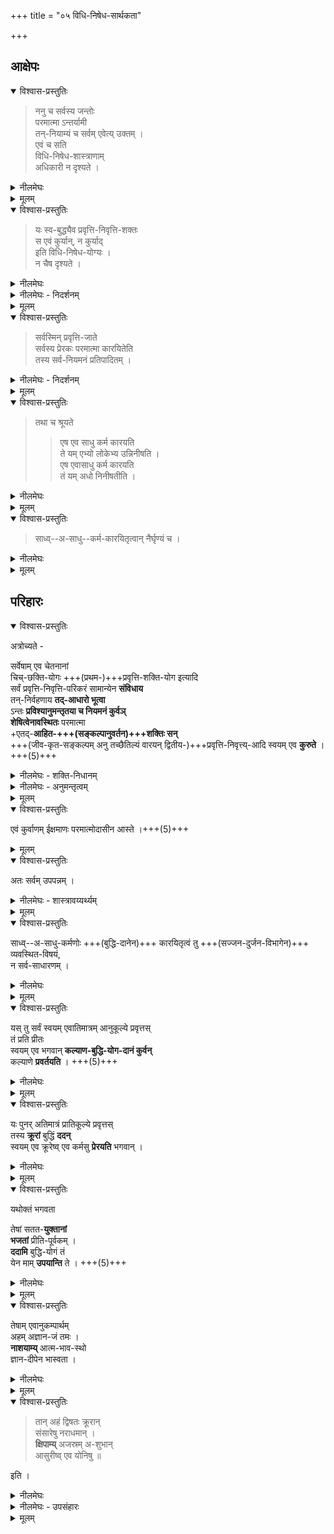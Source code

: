 +++
title = "०५ विधि-निषेध-सार्थकता"

+++
## आक्षेपः
<details open><summary>विश्वास-प्रस्तुतिः</summary>

> ननु च सर्वस्य जन्तोः  
परमात्मा ऽन्तर्यामी  
तन्-नियाम्यं च सर्वम् एवेत्य् उक्तम् ।  
एवं च सति  
विधि-निषेध-शास्त्राणाम्  
अधिकारी न दृश्यते । 
</details>

<details><summary>नीलमेघः</summary>

[[१८७]]  

आगे श्रीरामानुज स्वामी जी ने  
सैद्धान्तिक अर्थों को लेकर उठने वाली  
एक शंका का समाधान किया है।  
शंका यह है कि  
सिद्धान्त में कहा जाता है कि  
परमात्मा सभी जीवों का अन्तर्यामी हैं ।  
जीव उनका नियाम्य हैं  
अर्थात् उनकी प्रेरणा के अनुसार  
कार्य करने वाले हैं ।  
इस सिद्धान्त को मानने पर  
यह दोष उपस्थित होता है कि  
विधि शास्त्र एवं निषेध शास्त्रों के लिये  
अधिकारी प्राप्त न होंगे।  
</details>




<details><summary>मूलम्</summary>

ननु च सर्वस्य जन्तोः परमात्मान्तर्यामी तन्नियाम्यं च सर्वम् एवेत्य् उक्तम् । एवं च सति विधिनिषेधशास्त्राणाम् अधिकारी न दृश्यते । 
</details>

<details open><summary>विश्वास-प्रस्तुतिः</summary>

> यः स्व-बुद्ध्यैव प्रवृत्ति-निवृत्ति-शक्तः  
> स एवं कुर्यान्, न कुर्याद्  
> इति विधि-निषेध-योग्यः ।  
> न चैष दृश्यते । 
</details>

<details><summary>नीलमेघः</summary>

जो मनुष्य अपनी बुद्धि से प्रवृत्त हो सकता हो,  
उसके प्रति "तुम ऐसा करो"  
इस प्रकार का विधान लागू हो सकता है,  
जो मनुष्य अपनी बुद्धि से किसी काम से निवृत्त होने की क्षमता रखता हो  
उसके प्रति "तुम ऐसा मत करो"  
इस प्रकार का निषेध लागू हो सकता है ।  
यहाँ इस प्रकार का कोई मनुष्य है ही नहीं,  
क्योंकि सभी जीव परमात्मा की प्रेरणा के अनुसार  
कार्य करने वाले हैं।  

</details>



<details><summary>नीलमेघः - निदर्शनम्</summary>

जिस प्रकार जलवाह में  
बहने वाले मनुष्य के प्रति  
"वह जाओ" इस प्रकार का विधान व्यर्थ हो जाता है  
क्योंकि बहने वाले के प्रति इस प्रकार के विधान की आवश्यकता नहीं,+++(5)+++  
इसी प्रकार ईश्वर की प्रेरणा के अनुसार 
किसी सत्कर्म में प्रवृत्त हुये मनुष्य के प्रति  
" सत्कर्म करो" इस प्रकार का विधान  
व्यर्थ ही होगा  
क्योंकि वह ईश्वर प्रेरणा से  
उस सत्कर्म को करता रहता है,  
वहाँ आज्ञा की क्या आवश्यकता है ।  
जिस प्रकार जल के वेग से बहने वाले मनुष्य के प्रति  
" मत बहो" इस प्रकार का निषेध व्यर्थ हो जाता है  
क्योंकि जलवेग का परतन्त्र बना हुआ वह मनुष्य  
इस निषेधाज्ञा का पालन करने में सर्वथा असमर्थ है  
उसी प्रकार परमात्मा की प्रेरणा के अनुसार  
किसी दुष्कर्म में प्रवृत्त मनुष्य के प्रति  
" दुष्कर्म मत करो" इस प्रकार का निषेध भी  
व्यर्थ हो जाता है  
क्योंकि बलवान् ईश्वर की प्रेरणा का परतन्त्र बना हुआ जीव  
इस निषेधाज्ञा का पालन करने में सर्वथा असमर्थ है । 

</details>




<details><summary>मूलम्</summary>

यः स्वबुद्ध्यैव प्रवृत्तिनिवृत्तिशक्तः स एवं कुर्यान् न कुर्याद् इति विधिनिषेधयोग्यः । न चैष दृश्यते । 
</details>


<details open><summary>विश्वास-प्रस्तुतिः</summary>

> सर्वस्मिन् प्रवृत्ति-जाते  
> सर्वस्य प्रेरकः परमात्मा कारयितेति  
> तस्य सर्व-नियमनं प्रतिपादितम् । 
</details>

<details><summary>नीलमेघः - निदर्शनम्</summary>

यहाँ पर यह प्रश्न उठता है कि राजा का परतन्त्र होने पर भी  
प्रजा राजा के विधि और निषेधों के पालने अधिकारी मानी जाती है,  
वैसा प्रकृत में क्यों न माना जाय ? उत्तर यह है कि राजा की  
प्रजा और ईश्वर की प्रजा में महान् अन्तर है,  
वह यह है कि  
राजा की प्रजा स्वयं प्रवृत्त होने की क्षमता रखती है,  
स्वेच्छा से अपराध करती है,  
उसका फलस्वरूप दण्ड भोगने में  
उसे राजा का परतन्त्र बनना पड़ता है ।+++(5)+++  
प्रकृत में तो सभी प्रवृत्तियों में ईश्वर प्रेरक है,  
उनकी प्रेरणा के विना कुछ भी नहीं हो सकता है।  
ईश्वर ही जीव से सब कार्य कराता है  
सभी प्रवृत्तियों में ईश्वर प्रेरक माने जाते हैं ।  

ईश्वर पुण्य पाप कर्म कराने वाले हैं  
यह अर्थ श्रुतियों से प्रमाणित है ।  
</details>



<details><summary>मूलम्</summary>

सर्वस्मिन् प्रवृत्तिजाते सर्वस्य प्रेरकः परमात्मा कारयितेति तस्य सर्वनियमनं प्रतिपादितम् । 
</details>


<details open><summary>विश्वास-प्रस्तुतिः</summary>

> तथा च श्रूयते  
> 
>> एष एव साधु कर्म कारयति  
> ते यम् एभ्यो लोकेभ्य उन्निनीषति ।  
> एष एवासाधु कर्म कारयति  
> तं यम् अधो निनीषतीति । 
</details>

<details><summary>नीलमेघः</summary>

वे श्रुतिवचन ये हैं कि-  
[[१८८]]  

>> एष एव साधु कर्म कारयति  
> ते यम् एभ्यो लोकेभ्य उन्निनीषति ।  
> एष एवासाधु कर्म कारयति  
> तं यम् अधो निनीषतीति । 

अर्थात् 

> ये ईश्वर ही उस जीव से सत्कर्म कराते हैं  
जिसे इन लोकों से उन्नत लोक में  
ले जाना चाहते हैं ।  
ये ईश्वर ही उस जीव से  
पापकर्म कराते हैं  
जिसे अधोगति में ले जाना चाहते हैं । 

इन वचनों से यही सिद्ध होता है कि   
ईश्वर ही जीवों से  
पुण्य पाप कराते हैं।  
ऐसी स्थिति में  
यह दोष होगा ही कि  
स्वेच्छा से प्रवृत्त होने वाले तथा निवृत्त होने वाले अधिकारी  
न मिलने के कारण  
विधि निषेध शास्त्र व्यर्थ होंगे ।  
</details>



<details><summary>मूलम्</summary>

तथा च श्रूयते एष एव साधु कर्म कारयति ते यम् एभ्यो लोकेभ्य उन्निनीषति । 
एष एवासाधु कर्म कारयति तं यम् अधो निनीषतीति । 
</details>

<details open><summary>विश्वास-प्रस्तुतिः</summary>

> साध्व्--अ-साधु--कर्म-कारयितृत्वान् नैर्घृण्यं च ।
</details>

<details><summary>नीलमेघः</summary>

साथ ईश्वर में वैषम्य दोष और निर्दयत्व दोष भी होगा  
क्योंकि ईश्वर किसी जीव से पुण्यकर्म  
और किसी जीव से पापकर्म कराते हैं।  
इससे उनमें वैपम्य दोष होगा ।  

तथा जिससे पापकर्म कराकर अधोगति में पहुँचाते हैं,  
उस जीव के प्रति निर्दय सिद्ध होंगे। 

इन दोषों को कैसे दूर किया जाय ?  

यह शंका है । 

</details>


<details><summary>मूलम्</summary>

साध्वसाधुकर्मकारयितृत्वान् नैर्घृण्यं च ।
</details>


## परिहारः
<details open><summary>विश्वास-प्रस्तुतिः</summary>

अत्रोच्यते - 

सर्वेषाम् एव चेतनानां  
चिच्-छक्ति-योगः +++(प्रथम-)+++प्रवृत्ति-शक्ति-योग इत्यादि  
सर्वं प्रवृत्ति-निवृत्ति-परिकरं सामान्येन **संविधाय**  
तन्-निर्वहणाय **तद्-आधारो भूत्वा**  
ऽन्तः **प्रविश्यानुमन्तृतया च नियमनं कुर्वञ्**  
**शेषित्वेनावस्थितः** परमात्मा  
+एतद्-**आहित-+++(सङ्कल्पानुवर्तन)+++शक्तिः सन्**  
+++(जीव-कृत-सङ्कल्पम् अनु तच्छैतिल्यं वारयन् द्वितीय-)+++प्रवृत्ति-निवृत्त्य्-आदि स्वयम् एव **कुरुते** ।+++(5)+++ 
</details>

<details><summary>नीलमेघः - शक्ति-निधानम्</summary>

इस शंका का समाधान करते हुये  
श्रीरामानुज स्वामी जी ने कहा कि-  
ईश्वर सब जीवों को जानने,  
इच्छा करने और प्रयत्न करने की शक्ति को  
सदा से दे रक्खे हैं ।  
जीवों को ज्ञान इच्छा और प्रयत्न करने की  
क्षमता सदा बनी रहे।  
ऐसी ईश्वर की नित्य इच्छा है ।  
इसलिये जीवात्मा में  
यह शक्ति सदा बनी रहती है ।  

किंच, ईश्वर जीवों को प्रवृत्ति करने एवं निवृत्ति करने के लिये भी  
शक्ति सदा से दे रक्खे हैं ।  
साथ ही ईश्वर  
जीवों को देह और इन्द्रिय आदि साधनों को भी दे रक्खे हैं ।  
ये सभी साधन प्रवृत्ति और निवृत्ति का  
साधारण कारण है ।  
इनके बल से जीव  
किसी कर्म में प्रवृत्त हो सकता है,  
किसी कर्म से निवृत्त हो सकता है ।  

इन सब साधनों को देकर  
ईश्वर यही चाहते हैं कि  
जीव जो चाहे सो करे ।  
</details>

<details><summary>नीलमेघः - अनुमन्तृत्वम्</summary>

जीव स्वेच्छा से सब कार्य करे,  
आवश्यकता होने पर सहायता भी की जाय ।+++(5)+++  
अतएव ईश्वर  
जीव को दिये गये साधनों को  
सफल बनाने के लिये  
जीव का आधार बनकर  
जीव के अन्दर प्रविष्ट होकर  
जीव को अनुमति देते हुये  
जीव के ऊपर नियन्त्रण रखते हैं ।  

इस प्रकार परमात्मा  
कुछ हद तक नियमन करते हुये  
जीव का आधार एवं स्वामी होकर रहते हैं ।  
जीव इन साधनों को प्राप्त कर  
स्वेच्छा से पुण्य अथवा पाप में प्रथमतः प्रवृत्त होता है,  
उस प्रथम प्रवृत्ति के समय परमात्मा  
उदासीन अर्थात् उपेक्षक होकर रहते हैं,  
प्रथम प्रवृत्ति के फलस्वरूप  
द्वितीय प्रवृत्ति में  
ईश्वर अनुमति देकर  
प्रवृत्ति में शिथिलता को दूर करके  
उसे फल तक पहुँचा देते हैं,  
यही ईश्वर का **अनुमन्तृत्व** है ।+++(5)+++ 
</details>




<details><summary>मूलम्</summary>

अत्रोच्यते सर्वेषाम् एव चेतनानां चिच्छक्तियोगः प्रवृत्तिशक्तियोग इत्यादि सर्वं प्रवृत्तिनिवृत्तिपरिकरं सामान्येन संविधाय तन्निर्वहणाय तदाधारो भूत्वाऽन्तः प्रविश्यानुमन्तृतया च नियमनं कुर्वञ् शेषित्वेनावस्थितः परमात्मैतदाहितशक्तिः सन्प्रवृत्तिनिवृत्त्यादि स्वयम् एव कुरुते । 
</details>

<details open><summary>विश्वास-प्रस्तुतिः</summary>

एवं कुर्वाणम् ईक्षमाणः परमात्मोदासीन आस्ते ।+++(5)+++  
</details>

<details><summary>मूलम्</summary>

एवं कुर्वाणम् ईक्षमाणः परमात्मोदासीन आस्ते ।  
</details>


<details open><summary>विश्वास-प्रस्तुतिः</summary>

अतः सर्वम् उपपन्नम् । 
</details>

<details><summary>नीलमेघः - शास्त्रावय्यर्थ्यम्</summary>

सामान्य रूप से ईश्वर शास्त्रों के द्वारा  
अहित से निवृत्त होने के लिये उपदेश दे रखे हैं ।  
मानना न मानना जीवों की इच्छा पर निर्भर है।  
जो जीव शास्त्रों से निषेधाज्ञा को समझ कर  
पाप से निवृत्त होते हैं,  
उनके विषय में निषेध शास्त्र सफल हो जाते हैं ।  
जो जीव शास्त्रों के द्वारा सत्कर्म करने की आज्ञा को जानकर  
सत्कर्म में प्रवृत्त होते हैं,  
उनके विषय में विधि शास्त्र सफल हो जाते हैं।  
भले उल्लङ्घन करने वाले जीवों के विषय में  
विधि निषेध शास्त्र विफल हों,  
किन्तु मानने वालों के विषय में सफल होते ।+++(5)+++  
यदि किसी भी जीव के विषय में सफल न हों, 
तभी उनमें वैय्यर्थ्य दोष लग सकता है ।  
</details>

<details><summary>मूलम्</summary>

अतः सर्वम् उपपन्नम् । 
</details>


<details open><summary>विश्वास-प्रस्तुतिः</summary>

साध्व्--अ-साधु-कर्मणोः +++(बुद्धि-दानेन)+++ कारयितृत्वं तु +++(सज्जन-दुर्जन-विभागेन)+++ व्यवस्थित-विषयं,  
न सर्व-साधारणम् । 
</details>

<details><summary>नीलमेघः</summary>

[[१८६]]  
उपनिषदों में यह जो कहा गया है कि  
परमात्मा जीवों से पुण्य पाप कर्म कराते हैं,  
यह बात सब जीवों के विषय में न कही गई है,  
किन्तु विशिष्ट व्यक्तियों के विषय में कही गई है ।  

</details>


<details><summary>मूलम्</summary>

साध्वसाधुकर्मणोः कारयितृत्वं तु व्यवस्थितविषयं न सर्वसाधारणम् । 
</details>

<details open><summary>विश्वास-प्रस्तुतिः</summary>

यस् तु सर्वं स्वयम् एवातिमात्रम् आनुकूल्ये प्रवृत्तस्  
तं प्रति प्रीतः  
स्वयम् एव भगवान् **कल्याण-बुद्धि-योग-दानं कुर्वन्**  
कल्याणे **प्रवर्तयति** । +++(5)+++
</details>

<details><summary>नीलमेघः</summary>

भाव यह है कि  
जो व्यक्ति श्रीभगवान् के से अत्यन्त अनुकूल होकर रहता है,  
सदा अनुकूल आचरण ही करता रहता है,  
उसके अनुकूल आचरण प्रसन्न होकर  
श्रीभगवान् तत्फल स्वरूप उसको आत्मकल्याण के मार्ग में प्रवृत्त होने के लिये  
सुबुद्धि का प्रदान कर  
उसे कल्याण कार्य में प्रेरित करते हैं ।  
श्रीभगवान् के सत्कर्म कराने की जो बात उपनिषद् में कही गई है,  
वह इन व्यक्तियों के विषय में कही गई है,  
सर्वसाधारण के विषय में नहीं ।  
</details>


<details><summary>मूलम्</summary>

यस्तु सर्वं स्वयमेवातिमात्रमानुकूल्ये प्रवृत्तस्तं प्रति प्रीतः  
स्वयमेव भगवान्कल्याणबुद्धियोगदानं कुर्वन्कल्याणे प्रवर्तयति । 
</details>


<details open><summary>विश्वास-प्रस्तुतिः</summary>

यः पुनर् अतिमात्रं प्रातिकूल्ये प्रवृत्तस्  
तस्य **क्रूरां** बुद्धिं **ददन्**  
स्वयम् एव क्रूरेष्व् एव कर्मसु **प्रेरयति** भगवान् । 
</details>

<details><summary>नीलमेघः</summary>

जो व्यक्ति श्रीभगवान् के प्रति  
अत्यन्त प्रतिकूल होकर रहता है,  
सदा प्रतिकूल आचरण ही करता रहता है,  
श्रीभगवान् उसके प्रतिकूल व्यवहार से अप्रसन्न होकर  
उसके फलस्वरूप उसको क्रूर बुद्धि का प्रदान कर  
उसे क्रूर कर्मों में प्रवृत्त करा देते हैं ।  
इन व्यक्तियों के विषय में ही  
श्रीभगवान् के द्वारा असत्कर्म कराने की बात  
उपनिषद् में कही गई है ।  
</details>


<details><summary>मूलम्</summary>

यः पुनर् अतिमात्रं प्रातिकूल्ये प्रवृत्तस् तस्य क्रूरां बुद्धिं ददन् स्वयम् एव क्रूरेष्व् एव कर्मसु प्रेरयति भगवान् । 
</details>


<details open><summary>विश्वास-प्रस्तुतिः</summary>

यथोक्तं भगवता 

तेषां सतत-**युक्तानां**  
**भजतां** प्रीति-पूर्वकम् ।  
**ददामि** बुद्धि-योगं तं  
येन माम् **उपयान्ति** ते । +++(5)+++
</details>

<details><summary>नीलमेघः</summary>

यह अर्थ श्रीगीता से प्रमाणित है ।  
श्रीगीता में श्रीभगवान् अर्जुन से यह कहे हैं कि-  

> तेषां सततयुक्तानां  
भजतां प्रीतिपूर्वकम् ।  
ददामि बुद्धियोगं तं  
येन मामुपयान्ति ते ॥  


अर्थात् 

> हमसे सदा मिलकर रहने की इच्छा रखने वाले  
एवं मेरे भजन में रत महानुभावों को  
हम परिपाक दशा में पहुँचे हुये  
उस बुद्धियोग का प्रदान करते हैं,  
जिससे वे हमें प्राप्त करते हैं ।  

</details>



<details><summary>मूलम्</summary>

यथोक्तं भगवता 

> तेषां सततयुक्तानां  
भजतां प्रीतिपूर्वकम् ।  
ददामि बुद्धियोगं तं  
येन माम् उपयान्ति ते । 

</details>


<details open><summary>विश्वास-प्रस्तुतिः</summary>

तेषाम् एवानुकम्पार्थम्  
अहम् अज्ञान-जं तमः ।  
**नाशयाम्य्** आत्म-भाव-स्थो  
ज्ञान-दीपेन भास्वता । 
</details>

<details><summary>नीलमेघः</summary>

> तेषाम् एवानुकम्पार्थम्  
अहम् अज्ञान-जं तमः ।  
**नाशयाम्य्** आत्म-भाव-स्थो  
ज्ञान-दीपेन भास्वता । 

हम उनके ऊपर अनुग्रह करने के लिये  
उनकी चित्तवृत्ति में अवस्थित होकर  
अपने कल्याणगुणों का परिचय कराते हुये  
मेरे विषय में होने वाले  
ज्ञानरूपी देदीप्यमान दीप से  
ज्ञानविरोधी प्राचीन कर्मरूपी अज्ञान से होने वाले विषयासक्ति रूप अन्धकार को नष्ट कर देते हैं । 

</details>


<details><summary>मूलम्</summary>

तेषाम् एवानुकम्पार्थम्  
अहम् अज्ञानजं तमः ।  
नाशयाम्य् आत्मभावस्थो  
ज्ञानदीपेन भास्वता । 
</details>


<details open><summary>विश्वास-प्रस्तुतिः</summary>

> तान् अहं द्विषतः क्रूरान्  
संसारेषु नराधमान् ।  
**क्षिपाम्य्** अजस्रम् अ-शुभान्  
आसुरीष्व् एव योनिषु ॥ 

इति ।
</details>

<details><summary>नीलमेघः</summary>

> तान् अहं द्विषतः क्रूरान्  
संसारेषु नराधमान् ।  
**क्षिपाम्य्** अजस्रम् अ-शुभान्  
आसुरीष्व् एव योनिषु ॥ 

> हमसे द्वेष रखने वाले  
> अशुभ कर नराधमों को  
> संसार में योनियों में हम डाल देते हैं,  
> हम क्रूर बुद्धि देकर  
> क्रूर कार्य कराकर  
> आसुर योनियों में पहुँचा देते हैं । 

</details>


<details><summary>नीलमेघः - उपसंहारः</summary>

यहाँ आद्य दो श्लोकों में  
अनुकूलों के प्रति श्रीभगवान् के द्वारा किये जाने वाले  
अनुकूल व्यवहार का  
तृतीय श्लोक में प्रतिकूलों के प्रति  
श्रीभगवान् के द्वारा किये जाने वाले प्रतिकूल व्यवहार का वर्णन हैं।  

इससे श्रीभगवान् की न्यायकारिता सिद्ध होती है ।  
श्रीभगवान् न्यायकारी होते हुये  
परमदयालु भी हैं,  
क्योंकि प्राचीन अनेक जन्मों में  
लगातार पाप करने वाले अपराधी जीव  
यदि उन पापाचरणों से निवृत्त होकर  
क्षमा याचना करते  
तो श्रीभगवान् उनके अनन्त अपराधों को ख्याल न करके  
उनका कल्याण करने के लिये  
कृपया सोत्साह प्रवृत्त होते हैं ।  

अस्तु । इस विवेचन से स्पष्ट हो जाता है कि  
जीव श्रीभगवान् का परतन्त्र होता हुआ भी  
किस प्रकार विधि निषेध शास्त्रों का अधिकारी बनता है ।  
[[१६०]]  

</details>

<details><summary>मूलम्</summary>

तान् अहं द्विषतः क्रूरान्  
संसारेषु नराधमान् ।  
क्षिपाम्य् अजस्रम् अशुभान्  
आसुरीष्व् एव योनिषु ॥ 

इति ।
</details>
